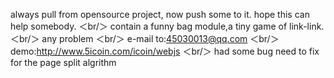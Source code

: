 always pull from opensource project, now push some to it.  hope this can help somebody.
＜br/＞ contain a funny bag module,a tiny game of link-link. 
＜br/＞ any problem
＜br/＞ e-mail to:45030013@qq.com
＜br/＞ demo:http://www.5icoin.com/icoin/webjs
＜br/＞ had some bug need to fix for the page split algrithm
